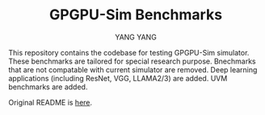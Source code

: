 <h1 align="center">
GPGPU-Sim Benchmarks
</h1>
<p align="center">
YANG YANG
</p>

<p>
This repository contains the codebase for testing GPGPU-Sim simulator. These benchmarks are tailored for special research purpose. Bnechmarks that are not compatable with current simulator are removed. Deep learning applications (including ResNet, VGG, LLAMA2/3) are added. UVM benchmarks are added.

Original README is [here](./README).
</P>
